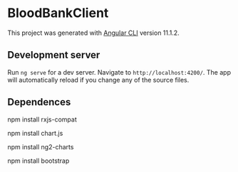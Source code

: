 # BloodBankClient

This project was generated with [Angular CLI](https://github.com/angular/angular-cli) version 11.1.2.

## Development server

Run `ng serve` for a dev server. Navigate to `http://localhost:4200/`. The app will automatically reload if you change any of the source files.

## Dependences

npm install rxjs-compat

npm install chart.js

npm install ng2-charts

npm install bootstrap
